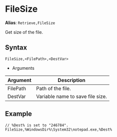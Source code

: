 # FileSize

**Alias**: `Retrieve,FileSize`

Get size of the file.

## Syntax

```pebakery
FileSize,<FilePath>,<DestVar>
```

- Arguments

| Argument | Description |
| --- | --- |
| FilePath | Path of the file. |
| DestVar | Variable name to save file size. |

## Example

```pebakery
// %Dest% is set to "246784".
FileSize,%WindowsDir%\System32\notepad.exe,%Dest%
```

